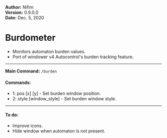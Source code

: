 **Author:** Nifim<br>
**Version:** 0.9.0.0<br>
**Date:** Dec. 5, 2020<br>

# Burdometer #

* Monitors automaton burden values.
* Port of windower v4 Autocontrol's burden tracking feature.

----

**Main Command:** `/burden`

#### Commands: ####
* 1: pos [x] [y] - Set burden window position.
* 2: style [window_style] - Set burden window style.

----

#### To do: ####
* Improve icons.
* Hide window when automaton is not present.